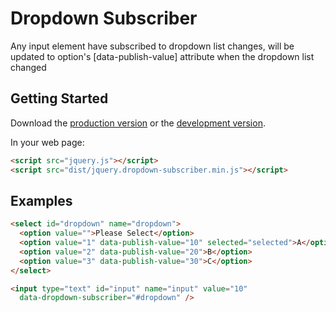 # Dropdown Subscriber

Any input element have subscribed to dropdown list changes, will be updated to option's [data-publish-value] attribute when the dropdown list changed

## Getting Started

Download the [production version][min] or the [development version][max].

[min]: https://raw.github.com/beata/jquery-dropdown-subscriber/master/dist/jquery.dropdown-subscriber.min.js
[max]: https://raw.github.com/beata/jquery-dropdown-subscriber/master/dist/jquery.dropdown-subscriber.js

In your web page:

```html
<script src="jquery.js"></script>
<script src="dist/jquery.dropdown-subscriber.min.js"></script>
```

## Examples

```html
<select id="dropdown" name="dropdown">
  <option value="">Please Select</option>
  <option value="1" data-publish-value="10" selected="selected">A</option>
  <option value="2" data-publish-value="20">B</option>
  <option value="3" data-publish-value="30">C</option>
</select>

<input type="text" id="input" name="input" value="10"
  data-dropdown-subscriber="#dropdown" />
```
